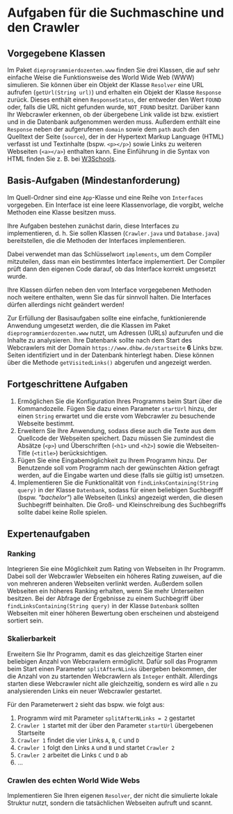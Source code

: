 # Aufgaben für die Suchmaschine und den Crawler

## Vorgegebene Klassen

Im Paket `dieprogrammierdozenten.www` finden Sie drei Klassen, die auf sehr einfache Weise die Funktionsweise des World Wide Web (WWW) simulieren. Sie können über ein Objekt der Klasse `Resolver` eine URL aufrufen (`getUrl(String url)`) und erhalten
ein Objekt der Klasse `Response` zurück. Dieses enthält einen `ResponseStatus`, der entweder den Wert `FOUND` oder, falls die URL nicht gefunden wurde, `NOT_FOUND` besitzt. Darüber kann Ihr Webcrawler erkennen, ob der übergebene Link valide ist bzw.
existiert und in die Datenbank aufgenommen werden muss. Außerdem enthält eine `Response` neben der aufgerufenen `domain` sowie dem
`path` auch den Quelltext der Seite (`source`), der in der Hypertext Markup Language (HTML) verfasst ist und Textinhalte (bspw. `<p></p>`) sowie Links zu weiteren Webseiten (`<a></a>`) enthalten kann. Eine Einführung in die Syntax von HTML finden 
Sie z. B.
bei [W3Schools](https://www.w3schools.com/html/).

## Basis-Aufgaben (Mindestanforderung)

Im Quell-Ordner sind eine `App`-Klasse und eine Reihe von `Interfaces` vorgegeben. Ein Interface ist eine leere Klassenvorlage, die vorgibt, welche Methoden eine Klasse besitzen muss.

Ihre Aufgaben bestehen zunächst darin, diese Interfaces zu implementieren, d. h. Sie sollen Klassen (`Crawler.java` und `Database.java`) bereitstellen, die die Methoden der Interfaces implementieren.

Dabei verwendet man das Schlüsselwort ```implements```, um dem Compiler mitzuteilen, dass man ein bestimmtes Interface implementiert. Der Compiler prüft dann den eigenen Code darauf, ob das Interface korrekt umgesetzt wurde.

Ihre Klassen dürfen neben den vom Interface vorgegebenen Methoden noch weitere enthalten, wenn Sie das für sinnvoll halten. Die Interfaces dürfen allerdings nicht geändert werden!

Zur Erfüllung der Basisaufgaben sollte eine einfache, funktionierende Anwendung umgesetzt werden, die die Klassen im Paket `dieprogrammierdozenten.www` nutzt, um Adressen (URLs) aufzurufen und die Inhalte zu analysieren. Ihre Datenbank sollte 
nach dem Start des Webcrawlers mit der Domain `https://www.dhbw.de/startseite` **6** Links bzw. Seiten identifiziert und in der Datenbank hinterlegt haben. Diese können über die Methode `getVisitedLinks()` abgerufen und angezeigt werden.

## Fortgeschrittene Aufgaben

1. Ermöglichen Sie die Konfiguration Ihres Programms beim Start über die Kommandozeile. Fügen Sie dazu einen Parameter `startUrl` hinzu, der einen `String` erwartet und die erste vom Webcrawler zu besuchende Webseite bestimmt.
2. Erweitern Sie Ihre Anwendung, sodass diese auch die Texte aus dem Quellcode der Webseiten speichert. Dazu müssen Sie zumindest die Absätze (`<p>`) und Überschriften (`<h1>` und `<h2>`) sowie die Webseiten-Title (`<title>`) berücksichtigen.
3. Fügen Sie eine Eingabemöglichkeit zu Ihrem Programm hinzu. Der Benutzende soll vom Programm nach der gewünschten Aktion gefragt werden, auf die Eingabe warten und diese (falls sie gültig ist) umsetzen.
4. Implementieren Sie die Funktionalität von `findLinksContaining(String query)` in der Klasse `Datenbank`, sodass für einen beliebigen Suchbegriff (bspw. _"bachelor"_) alle Webseiten (Links) angezeigt werden, die diesen Suchbegriff beinhalten. Die 
   Groß- und Kleinschreibung des Suchbegriffs sollte dabei keine Rolle spielen.

## Expertenaufgaben

### Ranking
Integrieren Sie eine Möglichkeit zum Rating von Webseiten in Ihr Programm. Dabei soll der Webcrawler Webseiten ein höheres Rating zuweisen, auf die von mehreren anderen Webseiten verlinkt werden. Außerdem sollen Webseiten ein höheres Ranking 
erhalten, wenn Sie mehr Unterseiten besitzen. Bei der Abfrage der Ergebnisse zu einem Suchbegriff über `findLinksContaining(String query)` in der Klasse `Datenbank` sollten Webseiten mit einer höheren Bewertung oben erscheinen und absteigend 
sortiert sein.

### Skalierbarkeit
Erweitern Sie Ihr Programm, damit es das gleichzeitige Starten einer beliebigen Anzahl von Webcrawlern ermöglicht. Dafür soll das Programm beim Start einen Parameter `splitAfterNLinks` übergeben bekommen, der die Anzahl von zu startenden 
Webcrawlern als `Integer` enthält. Allerdings starten diese Webcrawler nicht alle gleichzeitig, sondern es wird alle `n` zu analysierenden Links ein neuer Webcrawler gestartet.

Für den Parameterwert `2` sieht das bspw. wie folgt aus:
1. Programm wird mit Parameter `splitAfterNLinks = 2` gestartet
2. `Crawler 1` startet mit der über den Parameter `startUrl` übergebenen Startseite
3. `Crawler 1` findet die vier Links `A`, `B`, `C` und `D`
4. `Crawler 1` folgt den Links `A` und `B` und startet `Crawler 2`
5. `Crawler 2` arbeitet die Links `C` und `D` ab
6. ...

### Crawlen des echten World Wide Webs
Implementieren Sie Ihren eigenen `Resolver`, der nicht die simulierte lokale Struktur nutzt, sondern die tatsächlichen Webseiten aufruft und scannt. 
